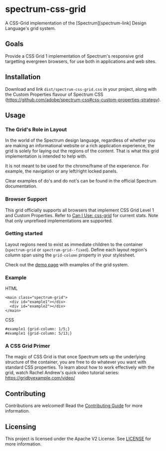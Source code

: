 # spectrum-css-grid

A CSS-Grid implementation of the [Spectrum][spectrum-link] Design Language's grid system.

## Goals

Provide a CSS Grid 1 implementation of Spectrum's responsive grid targetting evergreen browsers, for use both in applications and web sites.

## Installation

Download and link `dist/spectrum-css-grid.css` in your project, along with the Custom Properties flavour of Spectrum CSS (https://github.com/adobe/spectrum-css#css-custom-properties-strategy).

## Usage

### The Grid's Role in Layout

In the world of the Spectrum design language, regardless of whether you are making an informational website or a rich application experience, the grid is solely for laying out the regions of the content. That is what this grid implementation is intended to help with.

It is not meant to be used for the chrome/frame of the experience. For example, the navigation or any left/right locked panels.

Clear examples of do's and do not's can be found in the official Spectrum documentation.

### Browser Support

This grid officially supports all browsers that implement CSS Grid Level 1 and Custom Properties. Refer to [Can I Use: css-grid](http://caniuse.com/#feat=css-grid) for current stats. Note that only unprefixed implementations are supported. 

### Getting started

Layout regions need to exist as immediate children to the container (`spectrum-grid` or `spectrum-grid--fixed`). Define each layout region's column span using the `grid-column` property in your stylesheet.

Check out the [demo page](http://opensource.adobe.com/spectrum-css-grid/) with examples of the grid system.

### Example

HTML
```
<main class="spectrum-grid">
  <div id="example1"></div>
  <div id="example2"></div>
</main>
```

CSS
```
#example1 {grid-column: 1/5;}
#example1 {grid-column: 5/13;}

```

### A CSS Grid Primer

The magic of CSS Grid is that once Spectrum sets up the underlying structure of the container, you are free to do whatever you want with standard CSS properties. To learn about how to work effectively with the grid, watch Rachel Andrew's quick video tutorial series: https://gridbyexample.com/video/

## Contributing

Contributions are welcomed! Read the [Contributing Guide](CODE_OF_CONDUCT.md) for more information.

## Licensing

This project is licensed under the Apache V2 License. See [LICENSE](LICENSE) for more information.

